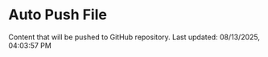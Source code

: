 # Auto Push File

Content that will be pushed to GitHub repository.
Last updated: 08/13/2025, 04:03:57 PM